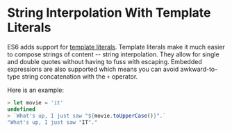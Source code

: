 # String Interpolation With Template Literals

ES6 adds support for [template
literals](https://developer.mozilla.org/en-US/docs/Web/JavaScript/Reference/Template_literals).
Template literals make it much easier to compose strings of content --
string interpolation. They allow for single and double quotes without having
to fuss with escaping.  Embedded expressions are also supported which means
you can avoid awkward-to-type string concatenation with the `+` operator.

Here is an example:

```javascript
> let movie = 'it'
undefined
> `What's up, I just saw "${movie.toUpperCase()}".`
"What's up, I just saw "IT"."
```

